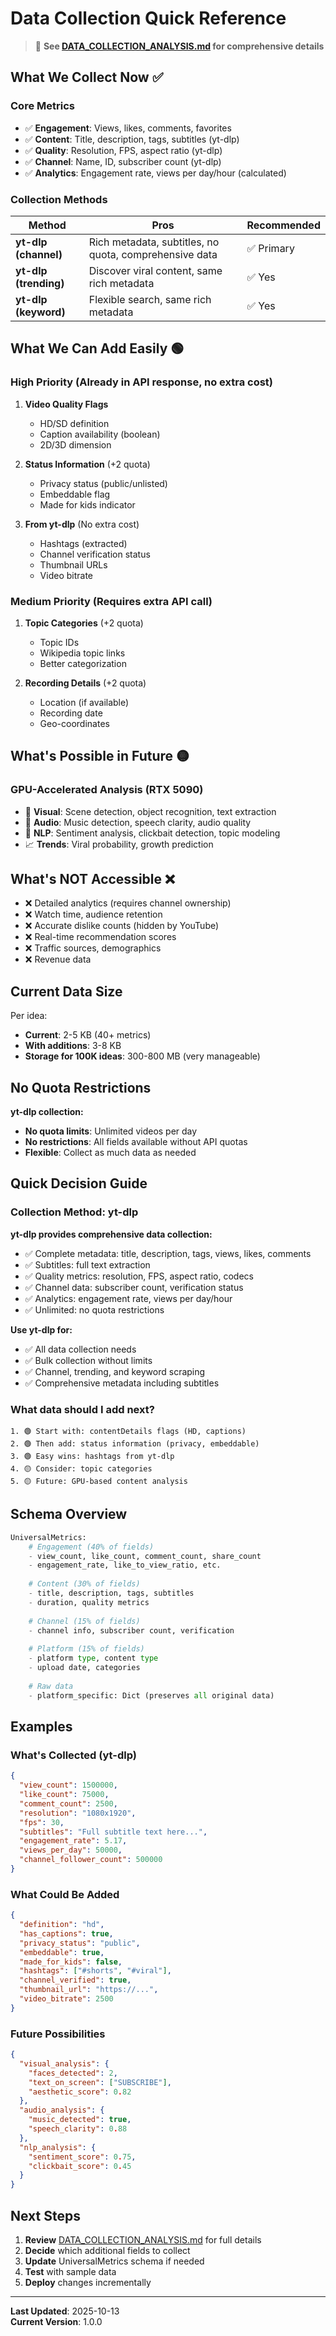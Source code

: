 # Data Collection Quick Reference

> 📘 **See [DATA_COLLECTION_ANALYSIS.md](DATA_COLLECTION_ANALYSIS.md) for comprehensive details**

## What We Collect Now ✅

### Core Metrics
- ✅ **Engagement**: Views, likes, comments, favorites
- ✅ **Content**: Title, description, tags, subtitles (yt-dlp)
- ✅ **Quality**: Resolution, FPS, aspect ratio (yt-dlp)
- ✅ **Channel**: Name, ID, subscriber count (yt-dlp)
- ✅ **Analytics**: Engagement rate, views per day/hour (calculated)

### Collection Methods

| Method | Pros | Recommended |
|--------|------|-------------|
| **yt-dlp (channel)** | Rich metadata, subtitles, no quota, comprehensive data | ✅ Primary |
| **yt-dlp (trending)** | Discover viral content, same rich metadata | ✅ Yes |
| **yt-dlp (keyword)** | Flexible search, same rich metadata | ✅ Yes |

## What We Can Add Easily 🟢

### High Priority (Already in API response, no extra cost)
1. **Video Quality Flags**
   - HD/SD definition
   - Caption availability (boolean)
   - 2D/3D dimension

2. **Status Information** (+2 quota)
   - Privacy status (public/unlisted)
   - Embeddable flag
   - Made for kids indicator

3. **From yt-dlp** (No extra cost)
   - Hashtags (extracted)
   - Channel verification status
   - Thumbnail URLs
   - Video bitrate

### Medium Priority (Requires extra API call)
1. **Topic Categories** (+2 quota)
   - Topic IDs
   - Wikipedia topic links
   - Better categorization

2. **Recording Details** (+2 quota)
   - Location (if available)
   - Recording date
   - Geo-coordinates

## What's Possible in Future 🟡

### GPU-Accelerated Analysis (RTX 5090)
- 🎥 **Visual**: Scene detection, object recognition, text extraction
- 🎵 **Audio**: Music detection, speech clarity, audio quality
- 📝 **NLP**: Sentiment analysis, clickbait detection, topic modeling
- 📈 **Trends**: Viral probability, growth prediction

## What's NOT Accessible ❌

- ❌ Detailed analytics (requires channel ownership)
- ❌ Watch time, audience retention
- ❌ Accurate dislike counts (hidden by YouTube)
- ❌ Real-time recommendation scores
- ❌ Traffic sources, demographics
- ❌ Revenue data

## Current Data Size

Per idea:
- **Current**: 2-5 KB (40+ metrics)
- **With additions**: 3-8 KB
- **Storage for 100K ideas**: 300-800 MB (very manageable)

## No Quota Restrictions

**yt-dlp collection:**
- **No quota limits**: Unlimited videos per day
- **No restrictions**: All fields available without API quotas
- **Flexible**: Collect as much data as needed

## Quick Decision Guide

### Collection Method: yt-dlp

**yt-dlp provides comprehensive data collection:**
- ✅ Complete metadata: title, description, tags, views, likes, comments
- ✅ Subtitles: full text extraction
- ✅ Quality metrics: resolution, FPS, aspect ratio, codecs
- ✅ Channel data: subscriber count, verification status
- ✅ Analytics: engagement rate, views per day/hour
- ✅ Unlimited: no quota restrictions

**Use yt-dlp for:**
- ✅ All data collection needs
- ✅ Bulk collection without limits
- ✅ Channel, trending, and keyword scraping
- ✅ Comprehensive metadata including subtitles

### What data should I add next?

```
1. 🟢 Start with: contentDetails flags (HD, captions)
2. 🟢 Then add: status information (privacy, embeddable)
3. 🟢 Easy wins: hashtags from yt-dlp
4. 🟡 Consider: topic categories
5. 🟡 Future: GPU-based content analysis
```

## Schema Overview

```python
UniversalMetrics:
    # Engagement (40% of fields)
    - view_count, like_count, comment_count, share_count
    - engagement_rate, like_to_view_ratio, etc.
    
    # Content (30% of fields)
    - title, description, tags, subtitles
    - duration, quality metrics
    
    # Channel (15% of fields)
    - channel info, subscriber count, verification
    
    # Platform (15% of fields)
    - platform type, content type
    - upload date, categories
    
    # Raw data
    - platform_specific: Dict (preserves all original data)
```

## Examples

### What's Collected (yt-dlp)
```json
{
  "view_count": 1500000,
  "like_count": 75000,
  "comment_count": 2500,
  "resolution": "1080x1920",
  "fps": 30,
  "subtitles": "Full subtitle text here...",
  "engagement_rate": 5.17,
  "views_per_day": 50000,
  "channel_follower_count": 500000
}
```

### What Could Be Added
```json
{
  "definition": "hd",
  "has_captions": true,
  "privacy_status": "public",
  "embeddable": true,
  "made_for_kids": false,
  "hashtags": ["#shorts", "#viral"],
  "channel_verified": true,
  "thumbnail_url": "https://...",
  "video_bitrate": 2500
}
```

### Future Possibilities
```json
{
  "visual_analysis": {
    "faces_detected": 2,
    "text_on_screen": ["SUBSCRIBE"],
    "aesthetic_score": 0.82
  },
  "audio_analysis": {
    "music_detected": true,
    "speech_clarity": 0.88
  },
  "nlp_analysis": {
    "sentiment_score": 0.75,
    "clickbait_score": 0.45
  }
}
```

## Next Steps

1. **Review** [DATA_COLLECTION_ANALYSIS.md](DATA_COLLECTION_ANALYSIS.md) for full details
2. **Decide** which additional fields to collect
3. **Update** UniversalMetrics schema if needed
4. **Test** with sample data
5. **Deploy** changes incrementally

---

**Last Updated**: 2025-10-13  
**Current Version**: 1.0.0
